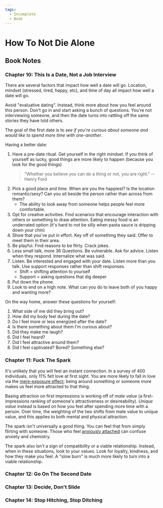 ```yaml
---
tags:
  - Incomplete
  - Book
---
```


# How To Not Die Alone

## Book Notes

### Chapter 10: This Is a Date, Not a Job Interview

There are several factors that impact how well a date will go. Location, mindset
(stressed, tired, happy, etc), and time of day all impact how well a date will
go.

Avoid "evaluative dating". Instead, think more about how you feel around this
person. Don't go in and start asking a bunch of questions. You're not
interviewing someone, and then the date turns into rattling off the same stories
they have told others.

The goal of the first date is to _see if you're curious about someone and would
like to spend more time with one-another_.

Having a better date:

1. Have a pre-date ritual. Get yourself in the right mindset. If you think of
   yourself as lucky, good things are more likely to happen (because you look
   for the good things)
   > "Whether you believe you can do a thing or not, you are right." --Henry
   > Ford
2. Pick a good place and time. When are you the happiest? Is the location
   romantic/sexy? Can you sit beside the person rather than across from them?
   - The ability to look away from someone helps people feel more comfortable.
3. Opt for creative activities. Find scenarios that encourage interaction with
   others or something to draw attention. Eating messy food is an underrated
   option (it's hard to not be silly when pasta sauce is dripping down your
   chin)
4. Show that you've put in effort. Key off of something they said. Offer to meet
   them in their area.
5. Be playful. Find reasons to be flirty. Crack jokes.
6. Less small talk, more 36 Questions. Be vulnerable. Ask for advice. Listen
   when they respond. Internalize what was said.
7. Listen. Be interested and engaged with your date. Listen more than you talk.
   Use support responses rather than shift responses.
   - Shift = shifting attention to yourself
   - Support = asking questions that dig deeper
8. Put down the phone.
9. Look to end on a high note. What can you do to leave both of you happy and
   wanting more?

On the way home, answer these questions for yourself:

1. What side of me did they bring out?
2. How did my body feel during the date?
3. Do I feel more or less energized after the date?
4. Is there something about them I'm curious about?
5. Did they make me laugh?
6. Did I feel heard?
7. Did I feel attractive around them?
8. Did I feel captivated? Bored? Something else?

### Chapter 11: Fuck The Spark

It's unlikely that you will feel an instant connection. In a survey of 400
individuals, only 11% felt love at first sight. You are more likely to fall in
love via the [mere-exposure effect](/psychology/mere-exposure-effect.md); being
around something or someone more makes us feel more attracted to that thing.

Basing attraction on first impressions is working off of _mate value_ (a
first-impressions ranking of someone's attractiveness or desireability). _Unique
value_ instead is based on how you feel after spending more time with a person.
Over time, the weighting of the two shifts from mate value to unique value, and
this applies to both mental and physical attraction.

The spark isn't universally a good thing. You can feel that from simply flirting
with someone. Those who feel
[anxiously attached](/psychology/attachment-theory.md) can confuse anxiety and
chemistry.

The spark also isn't a sign of compatibility or a viable relationship. Instead,
when in these situations, look to your values. Look for loyalty, kindness, and
how they make you feel. A "slow burn" is much more likely to turn into a viable
relationship.

### Chapter 12: Go On The Second Date

### Chapter 13: Decide, Don't Slide

### Chapter 14: Stop Hitching, Stop Ditching
